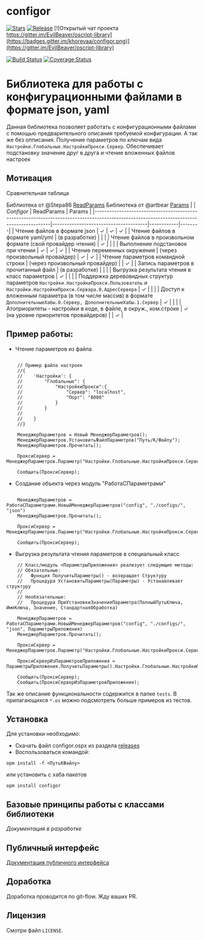 # configor

[![Stars](https://img.shields.io/github/stars/khorevaa/configor.svg?label=Github%20%E2%98%85&a)](https://github.com/khorevaa/configor/stargazers)
[![Release](https://img.shields.io/github/tag/khorevaa/configor.svg?label=Last%20release&a)](https://github.com/khorevaa/configor/releases)
[![Открытый чат проекта https://gitter.im/EvilBeaver/oscript-library](https://badges.gitter.im/khorevaa/configor.png)](https://gitter.im/EvilBeaver/oscript-library)

[![Build Status](https://travis-ci.org/khorevaa/configor.svg?branch=master)](https://travis-ci.org/khorevaa/configor)
[![Coverage Status](https://coveralls.io/repos/github/khorevaa/configor/badge.svg?branch=master)](https://coveralls.io/github/khorevaa/configor?branch=master)

# Библиотека для работы с конфигурационными файлами в формате json, yaml

Данная библиотека позволяет работать с конфигурационными файлами с помощью предварительного описания требуемой конфигурации.
А так же без опписания. Получение параметров по ключам вида `Настройки.Глобальные.НастройкиПрокси.Сервер`.
Обеспечивает подстановку значение друг в друга и чтение вложенных файлов настроек

## Мотивация

Сравнительная таблица

Библиотека от @Stepa86 [ReadParams](https://github.com/Stepa86/ReadParams)
Библиотека от @artbear [Params](https://github.com/artbear/params)
|                                                                                                                                          | *Configor*                            | ReadParams | Params |
|------------------------------------------------------------------------------------------------------------------------------------------|---------------------------------------|------------|--------|
| Чтение файлов в формате json                                                                                                             | ✓                                     | ✓          | ✓      |
| Чтение файлов в формате yaml/yml                                                                                                         | (в разработке)                        |            |        |
| Чтение файлов в произвольном формате (свой провайдер чтения)                                                                             | ✓                                     |            |        |
| Выполнение подстановок при чтении                                                                                                        | ✓                                     | ✓          | ✓      |
| Чтение переменных окружения                                                                                                              | (через произвольный провайдер)        | ✓          | ✓      |
| Чтение параметров командной строки                                                                                                       | (через произвольный провайдер)        |            | ✓      |
| Запись параметров в прочитанный файл                                                                                                     | (в разработке)                        |            |        |
| Выгрузка результата чтения в класс параметров                                                                                            | ✓                                     |            |        |
| Поддержка деревовидных структур параметров `Настройки.НастройкиПрокси.Пользователь` и `Настройки.НастройкиПрокси.Сервара.0.АдресСервера` | ✓                                     |            |        |
| Доступ к вложенным параметра (в том числе массив) в формате `ДополнительныеХабы.0.Сервер, ДополнительныеХабы.1.Сервер`                   | ✓                                     |            |        |
| Атоприоритеты - настройки в коде, в файле, в окруж., ком.строке                                                                          | ✓ (на уровне приоритетов провайдеров) |            | ✓      |

## Пример работы:

* Чтение параметров из файла
```bsl
    
    // Пример файла настроек
    //{
    //    'Настройки': {
    //        "Глобальные": {
    //            "НастройкиПрокси":{
    //                "Сервер": "localhost",
    //                "Порт": "8080"
    //            }
    //        }
    //        
    //    }
    //}
    
    МенеджерПараметров = Новый МенеджерПараметров();
	МенеджерПараметров.УстановитьФайлПараметров("Путь/К/Файлу");
	МенеджерПараметров.Прочитать();

    ПроксиСервер = МенеджерПараметров.Параметр("Настройки.Глобальные.НастройкиПрокси.Сервер")

    Сообщить(ПроксиСервер);

```

* Создание объекта через модуль "РаботаСПараметрами"
```bsl

    МенеджерПараметров = РаботаСПараметрами.НовыйМенеджерПараметров("config", "./configs/", "json")
    МенеджерПараметров.Прочитать();

    ПроксиСервер = МенеджерПараметров.Параметр("Настройки.Глобальные.НастройкиПрокси.Сервер")

    Сообщить(ПроксиСервер);

```

* Выгрузка результата чтения параметров в специальный класс
```bsl
    // Класс/модуль <ПараметрыПриложения> реализует следующие методы:
    // Обязательные:
    //   Функция ПолучитьПараметры() - возвращает Структуру
    //   Процедура УстановитьПараметры(Параметры) - Устанавливает структуру
    // 
    // Необязательные:
    //   Процедура ПриУстановкиЗначенияПараметра(ПолныйПутьКлюча, ИмяКлюча, Значение, СтандартнаяОбработка)

    МенеджерПараметров = РаботаСПараметрами.НовыйМенеджерПараметров("config", "./configs/", "json", ПараметрыПриложения)
    МенеджерПараметров.Прочитать();

    ПроксиСервер = МенеджерПараметров.Параметр("Настройки.Глобальные.НастройкиПрокси.Сервер")
    
    ПроксиСерверИзПараметровПриложения = ПараметрыПриложения.ПолучитьПараметры().Настройки.Глобальные.НастройкиПрокси.Сервер;
    
    Сообщить(ПроксиСервер);
    Сообщить(ПроксиСерверИзПараметровПриложения);

```

Так же описание функциональности содержится в папке `tests`. В прилагающихся `*.os` можно подсмотреть больше примеров из тестов.

## Установка

Для установки необходимо:
* Скачать файл configor.ospx из раздела [releases](https://github.com/khorevaa/configor/releases)
* Воспользоваться командой:

```
opm install -f <ПутьКФайлу>
```
или установить с хаба пакетов

```
opm install configor
```
## Базовые принципы работы с классами библиотеки

*Документация в разработке*

## Публичный интерфейс

[Документация публичного интерфейса](docs/README.md)
## Доработка

Доработка проводится по git-flow. Жду ваших PR.

## Лицензия

Смотри файл `LICENSE`.